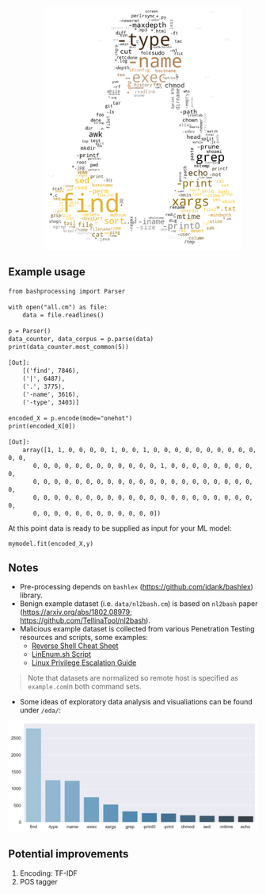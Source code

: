 &nbsp;&nbsp;&nbsp;&nbsp;&nbsp;&nbsp;&nbsp;&nbsp;&nbsp;&nbsp;&nbsp;&nbsp;&nbsp;&nbsp;&nbsp;&nbsp;&nbsp;&nbsp;<img src="img/Tux_wordcloud.png" alt="WordCloud of most common elements" width="400"/>

## Example usage
```
from bashprocessing import Parser

with open("all.cm") as file:
    data = file.readlines()

p = Parser()
data_counter, data_corpus = p.parse(data)
print(data_counter.most_common(5))

[Out]:
    [('find', 7846),
    ('|', 6487),
    ('.', 3775),
    ('-name', 3616),
    ('-type', 3403)]

encoded_X = p.encode(mode="onehot")
print(encoded_X[0])

[Out]:
    array([1, 1, 0, 0, 0, 0, 1, 0, 0, 1, 0, 0, 0, 0, 0, 0, 0, 0, 0, 0, 0, 0,
       0, 0, 0, 0, 0, 0, 0, 0, 0, 0, 0, 0, 1, 0, 0, 0, 0, 0, 0, 0, 0, 0,
       0, 0, 0, 0, 0, 0, 0, 0, 0, 0, 0, 0, 0, 0, 0, 0, 0, 0, 0, 0, 0, 0,
       0, 0, 0, 0, 0, 0, 0, 0, 0, 0, 0, 0, 0, 0, 0, 0, 0, 0, 0, 0, 0, 0,
       0, 0, 0, 0, 0, 0, 0, 0, 0, 0, 0, 0])
```

At this point data is ready to be supplied as input for your ML model:
```
mymodel.fit(encoded_X,y)
```

## Notes

- Pre-processing depends on `bashlex` (https://github.com/idank/bashlex) library.  
- Benign example dataset (i.e. `data/nl2bash.cm`) is based on `nl2bash` paper (https://arxiv.org/abs/1802.08979; https://github.com/TellinaTool/nl2bash).
- Malicious example dataset is collected from various Penetration Testing resources and scripts, some examples:
    - [Reverse Shell Cheat Sheet](https://github.com/swisskyrepo/PayloadsAllTheThings/blob/master/Methodology%20and%20Resources/Reverse%20Shell%20Cheatsheet.md)
    - [LinEnum.sh Script](https://github.com/rebootuser/LinEnum/blob/master/LinEnum.sh)
    - [Linux Privilege Escalation Guide](https://blog.g0tmi1k.com/2011/08/basic-linux-privilege-escalation/)

> Note that datasets are normalized so remote host is specified as `example.com`in both command sets.

- Some ideas of exploratory data analysis and visualiations can be found under `/eda/`:

<img src="img/absolute_element_counts.png" alt="Absolute Element Counts" width="600">

## Potential improvements

1. Encoding: TF-IDF
2. POS tagger
